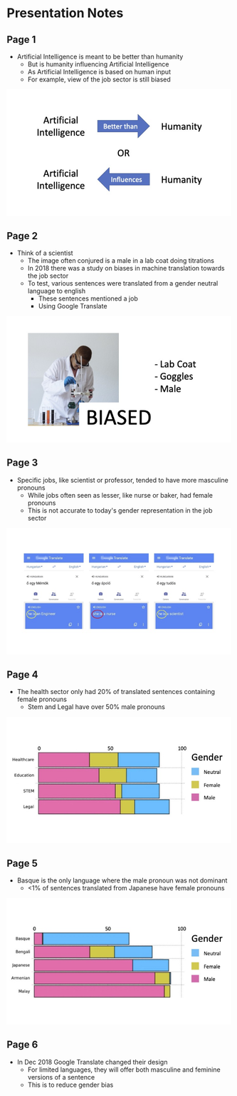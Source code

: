 # Presentation Notes

## Page 1

- Artificial Intelligence is meant to be better than humanity
  - But is humanity influencing Artificial Intelligence
  - As Artificial Intelligence is based on human input
  - For example, view of the job sector is still biased

![1](/Presentation/Slide_Deck_1.jpg)

## Page 2

- Think of a scientist
  - The image often conjured is a male in a lab coat doing titrations
  - In 2018 there was a study on biases in machine translation towards the job sector
  - To test, various sentences were translated from a gender neutral language to english
    - These sentences mentioned a job
    - Using Google Translate

![2](/Presentation/Slide_Deck_2.jpg)

## Page 3

- Specific jobs, like scientist or professor, tended to have more masculine pronouns
  - While jobs often seen as lesser, like nurse or baker, had female pronouns
  - This is not accurate to today's gender representation in the job sector

![3](/Presentation/Slide_Deck_3.jpg)

## Page 4 

- The health sector only had 20% of translated sentences containing female pronouns
  - Stem and Legal have over 50% male pronouns

![4](/Presentation/Slide_Deck_4.jpg)

## Page 5

- Basque is the only language where the male pronoun was not dominant
  - <1% of sentences translated from Japanese have female pronouns

![5](/Presentation/Slide_Deck_5.jpg)

## Page 6

- In Dec 2018 Google Translate changed their design
  - For limited languages, they will offer both masculine and feminine versions of a sentence
  - This is to reduce gender bias
